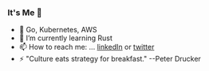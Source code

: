 ### It's Me 👋


- 🔭 Go, Kubernetes, AWS
- 🌱 I’m currently learning Rust
- 📫 How to reach me: ... [linkedIn](https://www.linkedin.com/in/mikechirico/) or [twitter](https://twitter.com/mchirico)
- ⚡ "Culture eats strategy for breakfast." --Peter Drucker

<!--
**mchirico/mchirico** is a ✨ _special_ ✨ repository because its `README.md` (this file) appears on your GitHub profile.

Here are some ideas to get you started:

- 🔭 I’m currently working on ...
- 🌱 I’m currently learning ...
- 👯 I’m looking to collaborate on ...
- 🤔 I’m looking for help with ...
- 💬 Ask me about ...
- 📫 How to reach me: ...
- 😄 Pronouns: ...
- ⚡ Fun fact: ...
-->
